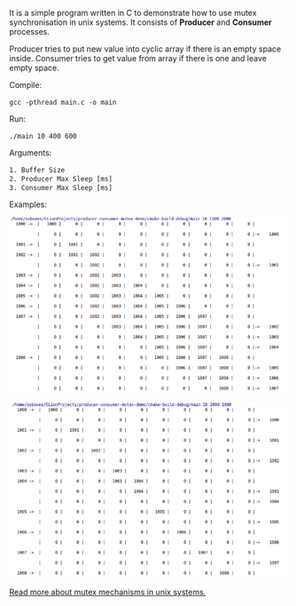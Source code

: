 It is a simple program written in C to demonstrate how to use mutex synchronisation in unix systems.
It consists of **Producer** and **Consumer** processes.

Producer tries to put new value into cyclic array if there is an empty space inside.
Consumer tries to get value from array if there is one and leave empty space.

Compile:

    gcc -pthread main.c -o main

Run:

    ./main 10 400 600
    
Arguments:

    1. Buffer Size
    2. Producer Max Sleep [ms]
    3. Consumer Max Sleep [ms]
    
Examples:

![screen1](res/screenShot1.png)


![screen2](res/screenShot2.png)
    
    
[Read more about mutex mechanisms in unix systems.](http://www.thegeekstuff.com/2012/05/c-mutex-examples/)